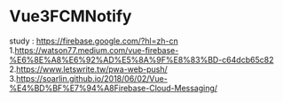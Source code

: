 # Vue3FCMNotify



study : https://firebase.google.com/?hl=zh-cn </br>
1.https://watson77.medium.com/vue-firebase-%E6%8E%A8%E6%92%AD%E5%8A%9F%E8%83%BD-c64dcb65c82 </br>
2.https://www.letswrite.tw/pwa-web-push/ </br>
3.https://soarlin.github.io/2018/06/02/Vue-%E4%BD%BF%E7%94%A8Firebase-Cloud-Messaging/ </br>
